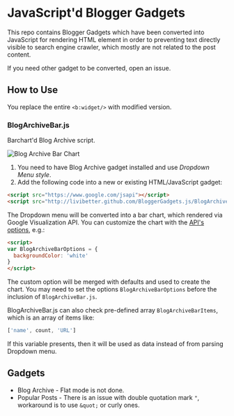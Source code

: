 JavaScript'd Blogger Gadgets
============================

This repo contains Blogger Gadgets which have been converted into JavaScript for rendering HTML element in order to preventing text directly visible to search engine crawler, which mostly are not related to the post content.

If you need other gadget to be converted, open an issue.

How to Use
----------

You replace the entire `<b:widget/>` with modified version.

### BlogArchiveBar.js

Barchart'd Blog Archive script.

![Blog Archive Bar Chart](https://github.com/livibetter/BloggerGadgets.js/raw/master/BlogArchiveBar.png)

1. You need to have Blog Archive gadget installed and use *Dropdown Menu style*.
2. Add the following code into a new or existing HTML/JavaScript gadget:

```html
<script src="https://www.google.com/jsapi"></script>
<script src="http://livibetter.github.com/BloggerGadgets.js/BlogArchiveBar.js"></script>
```

The Dropdown menu will be converted into a bar chart, which rendered via Google Visualization API. You can customize the chart with the [API's options][visopts], e.g.:

```html
<script>
var BlogArchiveBarOptions = {
  backgroundColor: 'white'
}
</script>
```

The custom option will be merged with defaults and used to create the chart. You may need to set the options `BlogArchiveBarOptions` before the inclusion of `BlogArchiveBar.js`.

[visopts]: https://developers.google.com/chart/interactive/docs/gallery/columnchart#Configuration_Options

BlogArchiveBar.js can also check pre-defined array `BlogArchiveBarItems`, which is an array of items like:

```js
['name', count, 'URL']
```

If this variable presents, then it will be used as data instead of from parsing Dropdown menu.

Gadgets
-------

 * Blog Archive - Flat mode is not done.
 * Popular Posts - There is an issue with double quotation mark `"`, workaround is to use `&quot;` or curly ones.
